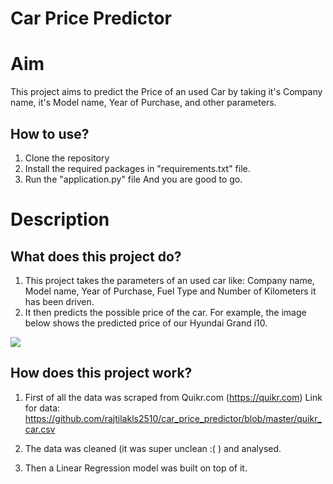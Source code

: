 # Car Price Predictor






# Aim

This project aims to predict the Price of an used Car by taking it's Company name, it's Model name, Year of Purchase, and other parameters.



## How to use?

1. Clone the repository
2. Install the required packages in "requirements.txt" file.
3. Run the "application.py" file
And you are good to go. 

# Description

## What does this project do?

1. This project takes the parameters of an used car like: Company name, Model name, Year of Purchase, Fuel Type and Number of Kilometers it has been driven.
2. It then predicts the possible price of the car. For example, the image below shows the predicted price of our Hyundai Grand i10. 

<img src="https://github.com/rajtilakls2510/car_price_predictor/blob/master/predict.png">

## How does this project work?

1. First of all the data was scraped from Quikr.com (https://quikr.com) 
Link for data: https://github.com/rajtilakls2510/car_price_predictor/blob/master/quikr_car.csv

2. The data was cleaned (it was super unclean :( ) and analysed.

3. Then a Linear Regression model was built on top of it.


